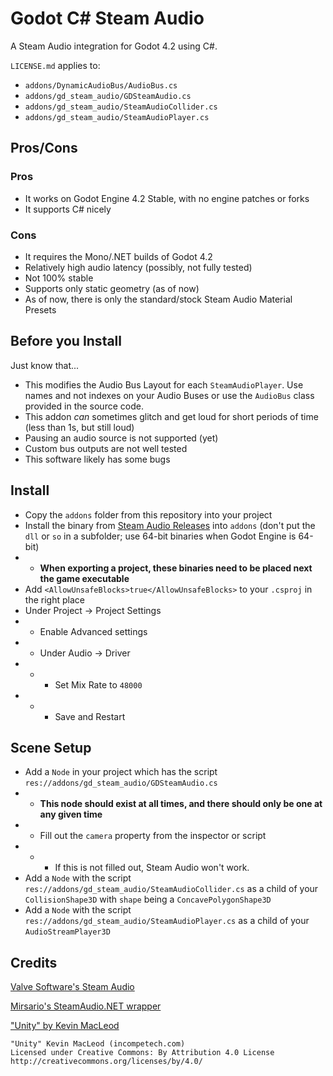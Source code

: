 # Godot C# Steam Audio

A Steam Audio integration for Godot 4.2 using C#.

`LICENSE.md` applies to:

- `addons/DynamicAudioBus/AudioBus.cs`
- `addons/gd_steam_audio/GDSteamAudio.cs`
- `addons/gd_steam_audio/SteamAudioCollider.cs`
- `addons/gd_steam_audio/SteamAudioPlayer.cs`


## Pros/Cons

### Pros

- It works on Godot Engine 4.2 Stable, with no engine patches or forks
- It supports C# nicely

### Cons

- It requires the Mono/.NET builds of Godot 4.2
- Relatively high audio latency (possibly, not fully tested)
- Not 100% stable
- Supports only static geometry (as of now)
- As of now, there is only the standard/stock Steam Audio Material Presets

## Before you Install

Just know that...

- This modifies the Audio Bus Layout for each `SteamAudioPlayer`. Use names and not indexes on your Audio Buses or use the `AudioBus` class provided in the source code.
- This addon *can* sometimes glitch and get loud for short periods of time (less than 1s, but still loud)
- Pausing an audio source is not supported (yet)
- Custom bus outputs are not well tested
- This software likely has some bugs

## Install

- Copy the `addons` folder from this repository into your project
- Install the binary from [Steam Audio Releases](https://github.com/ValveSoftware/steam-audio/releases) into `addons` (don't put the `dll` or `so` in a subfolder; use 64-bit binaries when Godot Engine is 64-bit)
- - **When exporting a project, these binaries need to be placed next the game executable**
- Add `<AllowUnsafeBlocks>true</AllowUnsafeBlocks>` to your `.csproj` in the right place
- Under Project -> Project Settings
- - Enable Advanced settings
- - Under Audio -> Driver
- - - Set Mix Rate to `48000`
- - - Save and Restart

## Scene Setup

- Add a `Node` in your project which has the script `res://addons/gd_steam_audio/GDSteamAudio.cs`
- - **This node should exist at all times, and there should only be one at any given time**
- - Fill out the `camera` property from the inspector or script
- - - If this is not filled out, Steam Audio won't work.
- Add a `Node` with the script `res://addons/gd_steam_audio/SteamAudioCollider.cs` as a child of your `CollisionShape3D` with `shape` being a `ConcavePolygonShape3D`
- Add a `Node` with the script `res://addons/gd_steam_audio/SteamAudioPlayer.cs` as a child of your `AudioStreamPlayer3D`

## Credits

[Valve Software's Steam Audio](https://valvesoftware.github.io/steam-audio/)

[Mirsario's SteamAudio.NET wrapper](https://github.com/Mirsario/SteamAudio.NET)

["Unity" by Kevin MacLeod](https://incompetech.com/)

```
"Unity" Kevin MacLeod (incompetech.com)
Licensed under Creative Commons: By Attribution 4.0 License
http://creativecommons.org/licenses/by/4.0/
```
